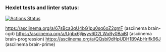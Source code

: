 ### Hexlet tests and linter status:
[![Actions Status](https://github.com/WalKusm/frontend-project-44/workflows/hexlet-check/badge.svg)](https://github.com/WalKusm/frontend-project-44/actions)

https://asciinema.org/a/67sBca3qU4bG1pu0sq6oZ2gmF (asciinema brain-cgd)
https://asciinema.org/a/Ugbx6jljwyv6D2LWxRy0BaiBI (asciinema brain-progression)
 https://asciinema.org/a/QQsbi9dHpUDH1B9AbHrlfk96J (asciinema brain-prime)